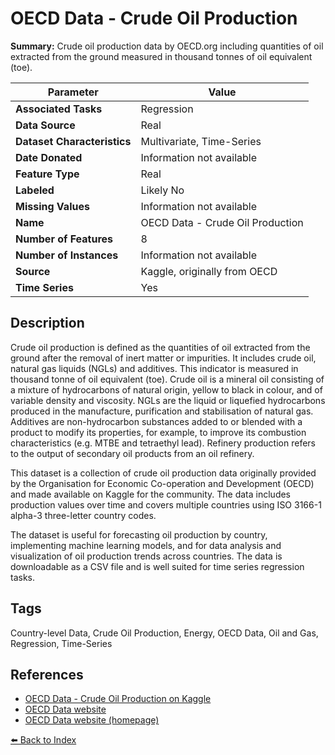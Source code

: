 # OECD Data - Crude Oil Production

**Summary:** Crude oil production data by OECD.org including quantities of oil extracted from the ground measured in thousand tonnes of oil equivalent (toe).

| Parameter | Value |
| --- | --- |
| **Associated Tasks** | Regression |
| **Data Source** | Real |
| **Dataset Characteristics** | Multivariate, Time-Series |
| **Date Donated** | Information not available |
| **Feature Type** | Real |
| **Labeled** | Likely No |
| **Missing Values** | Information not available |
| **Name** | OECD Data - Crude Oil Production |
| **Number of Features** | 8 |
| **Number of Instances** | Information not available |
| **Source** | Kaggle, originally from OECD |
| **Time Series** | Yes |

## Description

Crude oil production is defined as the quantities of oil extracted from the ground after the removal of inert matter or impurities. It includes crude oil, natural gas liquids (NGLs) and additives. This indicator is measured in thousand tonne of oil equivalent (toe). Crude oil is a mineral oil consisting of a mixture of hydrocarbons of natural origin, yellow to black in colour, and of variable density and viscosity. NGLs are the liquid or liquefied hydrocarbons produced in the manufacture, purification and stabilisation of natural gas. Additives are non-hydrocarbon substances added to or blended with a product to modify its properties, for example, to improve its combustion characteristics (e.g. MTBE and tetraethyl lead). Refinery production refers to the output of secondary oil products from an oil refinery.

This dataset is a collection of crude oil production data originally provided by the Organisation for Economic Co-operation and Development (OECD) and made available on Kaggle for the community. The data includes production values over time and covers multiple countries using ISO 3166-1 alpha-3 three-letter country codes.

The dataset is useful for forecasting oil production by country, implementing machine learning models, and for data analysis and visualization of oil production trends across countries. The data is downloadable as a CSV file and is well suited for time series regression tasks.

## Tags

Country-level Data, Crude Oil Production, Energy, OECD Data, Oil and Gas, Regression, Time-Series

## References

- [OECD Data - Crude Oil Production on Kaggle](https://www.kaggle.com/datasets/caesarmario/oecd-data-crude-oil-production)
- [OECD Data website](https://data.oecd.org/energy/crude-oil-production.htm)
- [OECD Data website (homepage)](https://data.oecd.org/)

[⬅️ Back to Index](../README.md)
